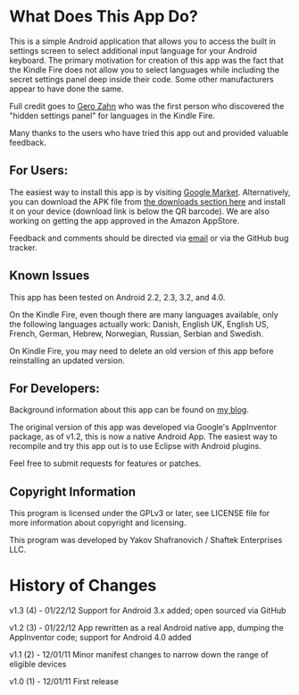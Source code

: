 What Does This App Do?
======================
This is a simple Android application that allows you to access the built in settings screen to select additional input language for your Android keyboard.
The primary motivation for creation of this app was the fact that the Kindle Fire does not allow you to select languages while including the secret settings
panel deep inside their code. Some other manufacturers appear to have done the same.

Full credit goes to [Gero Zahn](http://blog.gerozahn.de/2011/11/kindle-fire-keyboard-layouts-solved/) who was the first person who discovered
the "hidden settings panel" for languages in the Kindle Fire.

Many thanks to the users who have tried this app out and provided valuable feedback.

For Users:
----------
The easiest way to install this app is by visiting [Google Market](https://market.android.com/details?id=appinventor.ai_yakov.LanguageSettings). Alternatively,
you can download the APK file
from [the downloads section here](https://github.com/shaftekbiz/android-language-settings-app/downloads) and install it on your device
(download link is below the QR barcode). We are also working on getting the app approved in the Amazon AppStore.

Feedback and comments should be directed via [email](mailto:android-dev@shaftek.biz) or via the GitHub bug tracker.

Known Issues
------------
This app has been tested on Android 2.2, 2.3, 3.2, and 4.0.

On the Kindle Fire, even though there are many languages available, only the following
languages actually work:
Danish, English UK, English US, French, German, Hebrew, Norwegian, 
Russian, Serbian and Swedish.

On Kindle Fire, you may need to delete an old version of this app before reinstalling
an updated version.

For Developers:
---------------
Background information about this app can be found on [my blog](http://www.shaftek.org/blog/2011/12/03/enabling-other-languages-on-amazons-new-kindle-fire-tablet/).

The original version of this app was developed via Google's AppInventor package, as of v1.2, this
is now a native Android App. The easiest way to recompile and try this app out is to use Eclipse with Android
plugins.

Feel free to submit requests for features or patches.

Copyright Information
---------------------
This program is licensed under the GPLv3 or later, see LICENSE file for more information
about copyright and licensing.

This program was developed by Yakov Shafranovich / Shaftek Enterprises LLC.

History of Changes
==================
v1.3 (4) - 01/22/12
Support for Android 3.x added; open sourced via GitHub

v1.2 (3) - 01/22/12
App rewritten as a real Android native app, dumping the AppInventor code; support for Android 4.0 added

v1.1 (2) - 12/01/11
Minor manifest changes to narrow down the range of eligible devices

v1.0 (1) - 12/01/11
First release